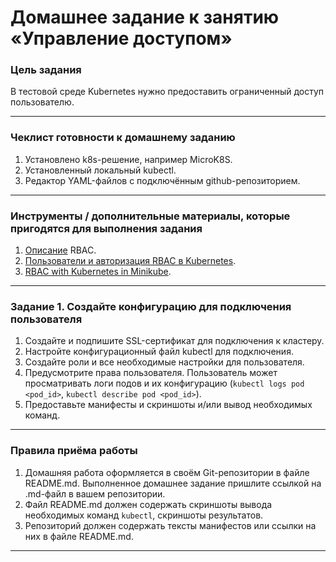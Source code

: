 # Домашнее задание к занятию «Управление доступом»

### Цель задания

В тестовой среде Kubernetes нужно предоставить ограниченный доступ пользователю.

------

### Чеклист готовности к домашнему заданию

1. Установлено k8s-решение, например MicroK8S.
2. Установленный локальный kubectl.
3. Редактор YAML-файлов с подключённым github-репозиторием.

------

### Инструменты / дополнительные материалы, которые пригодятся для выполнения задания

1. [Описание](https://kubernetes.io/docs/reference/access-authn-authz/rbac/) RBAC.
2. [Пользователи и авторизация RBAC в Kubernetes](https://habr.com/ru/company/flant/blog/470503/).
3. [RBAC with Kubernetes in Minikube](https://medium.com/@HoussemDellai/rbac-with-kubernetes-in-minikube-4deed658ea7b).

------

### Задание 1. Создайте конфигурацию для подключения пользователя

1. Создайте и подпишите SSL-сертификат для подключения к кластеру.
2. Настройте конфигурационный файл kubectl для подключения.
3. Создайте роли и все необходимые настройки для пользователя.
4. Предусмотрите права пользователя. Пользователь может просматривать логи подов и их конфигурацию (`kubectl logs pod <pod_id>`, `kubectl describe pod <pod_id>`).
5. Предоставьте манифесты и скриншоты и/или вывод необходимых команд.

------

### Правила приёма работы

1. Домашняя работа оформляется в своём Git-репозитории в файле README.md. Выполненное домашнее задание пришлите ссылкой на .md-файл в вашем репозитории.
2. Файл README.md должен содержать скриншоты вывода необходимых команд `kubectl`, скриншоты результатов.
3. Репозиторий должен содержать тексты манифестов или ссылки на них в файле README.md.

------
